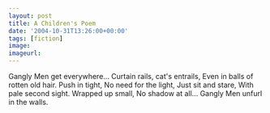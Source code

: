 ```yaml
---
layout: post
title: A Children's Poem
date: '2004-10-31T13:26:00+00:00'
tags: [fiction]
image:
imageurl:
---
```


Gangly Men get everywhere...
Curtain rails, cat's entrails,
Even in balls of rotten old hair.
Push in tight,
No need for the light,
Just sit and stare,
With pale second sight.
Wrapped up small,
No shadow at all...
Gangly Men unfurl in the walls.
